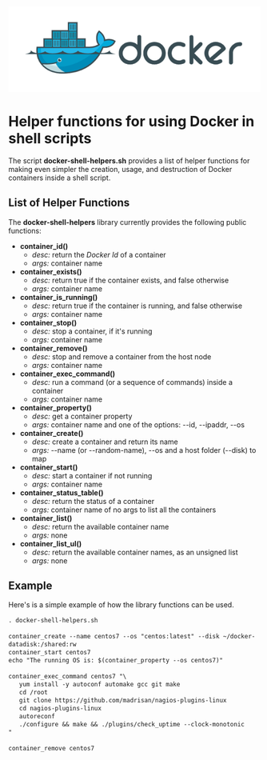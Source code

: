 ![](images/docker.png?raw=true)

# Helper functions for using Docker in shell scripts

The script __docker-shell-helpers.sh__ provides a list of helper functions for making
even simpler the creation, usage, and destruction of Docker containers inside a shell script.

## List of Helper Functions

The __docker-shell-helpers__ library currently provides the following public functions:

* __container_id()__
  * _desc:_ return the _Docker Id_ of a container
  * _args:_ container name
* __container_exists()__
  * _desc:_ return true if the container exists, and false otherwise
  * _args:_ container name
* __container_is_running()__
  * _desc:_ return true if the container is running, and false otherwise
  * _args:_ container name
* __container_stop()__
  * _desc:_ stop a container, if it's running
  * _args:_ container name
* __container_remove()__
  * _desc:_ stop and remove a container from the host node
  * _args:_ container name
* __container_exec_command()__
  * _desc:_ run a command (or a sequence of commands) inside a container
  * _args:_ container name
* __container_property()__
  * _desc:_ get a container property
  * _args:_ container name and one of the options: --id, --ipaddr, --os
* __container_create()__
  * _desc:_ create a container and return its name
  * _args:_ --name (or --random-name), --os and a host folder (--disk) to map
* __container_start()__
  * _desc:_ start a container if not running
  * _args:_ container name
* __container_status_table()__
  * _desc:_ return the status of a container
  * _args:_ container name of no args to list all the containers
* __container_list()__
  * _desc:_ return the available container name
  * _args:_ none
* __container_list_ul()__
  * _desc:_ return the available container names, as an unsigned list
  * _args:_ none

## Example

Here's is a simple example of how the library functions can be used.

```
. docker-shell-helpers.sh

container_create --name centos7 --os "centos:latest" --disk ~/docker-datadisk:/shared:rw
container_start centos7
echo "The running OS is: $(container_property --os centos7)"

container_exec_command centos7 "\
   yum install -y autoconf automake gcc git make
   cd /root
   git clone https://github.com/madrisan/nagios-plugins-linux
   cd nagios-plugins-linux
   autoreconf
   ./configure && make && ./plugins/check_uptime --clock-monotonic
"

container_remove centos7
```
